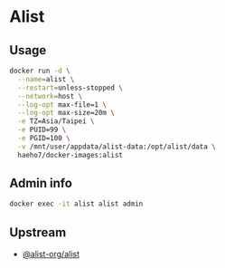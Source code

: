 # Alist

## Usage

```sh
docker run -d \
  --name=alist \
  --restart=unless-stopped \
  --network=host \
  --log-opt max-file=1 \
  --log-opt max-size=20m \
  -e TZ=Asia/Taipei \
  -e PUID=99 \
  -e PGID=100 \
  -v /mnt/user/appdata/alist-data:/opt/alist/data \
  haeho7/docker-images:alist
```

## Admin info

```sh
docker exec -it alist alist admin
```

## Upstream

- [@alist-org/alist](https://github.com/alist-org/alist)
